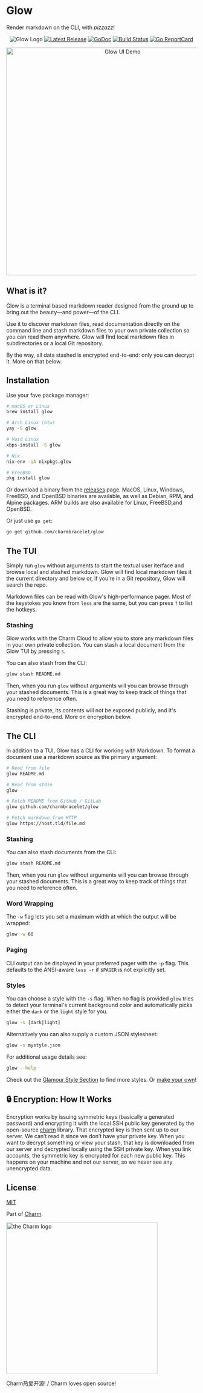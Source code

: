 # Glow

Render markdown on the CLI, with _pizzazz_!

<p align="center">
    <img src="https://stuff.charm.sh/glow-github.gif" alt="Glow Logo">
    <a href="https://github.com/charmbracelet/glow/releases"><img src="https://img.shields.io/github/release/charmbracelet/glow.svg" alt="Latest Release"></a>
    <a href="https://pkg.go.dev/github.com/charmbracelet/glow?tab=doc"><img src="https://godoc.org/github.com/golang/gddo?status.svg" alt="GoDoc"></a>
    <a href="https://github.com/charmbracelet/glow/actions"><img src="https://github.com/charmbracelet/glow/workflows/build/badge.svg" alt="Build Status"></a>
    <a href="http://goreportcard.com/report/github.com/charmbracelet/glow"><img src="http://goreportcard.com/badge/charmbracelet/glow" alt="Go ReportCard"></a>
</p>

<p align="center">
    <img src="https://stuff.charm.sh/glow2-ui-github.gif" width="600" alt="Glow UI Demo">
</p>

## What is it?

Glow is a terminal based markdown reader designed from the ground up to bring
out the beauty—and power—of the CLI.

Use it to discover markdown files, read documentation directly on the command
line and stash markdown files to your own private collection so you can read
them anywhere. Glow will find local markdown files in subdirectories or a local
Git repository.

By the way, all data stashed is encrypted end-to-end: only you can decrypt it.
More on that below.

## Installation

Use your fave package manager:

```bash
# macOS or Linux
brew install glow

# Arch Linux (btw)
yay -S glow

# Void Linux
xbps-install -S glow

# Nix
nix-env -iA nixpkgs.glow

# FreeBSD
pkg install glow
```

Or download a binary from the [releases][releases] page. MacOS, Linux, Windows,
FreeBSD, and OpenBSD binaries are available, as well as Debian, RPM, and Alpine
packages. ARM builds are also available for Linux, FreeBSD,and OpenBSD.

Or just use `go get`:

```bash
go get github.com/charmbracelet/glow
```

[releases]: https://github.com/charmbracelet/glow/releases


## The TUI

Simply run `glow` without arguments to start the textual user iterface and
browse local and stashed markdown. Glow will find local markdown files it the
current directory and below or, if you’re in a Git repository, Glow will search
the repo.

Markdown files can be read with Glow's high-performance pager. Most of the
keystokes you know from `less` are the same, but you can press `?` to list
the hotkeys.

### Stashing

Glow works with the Charm Cloud to allow you to store any markdown files in
your own private collection. You can stash a local document from the Glow TUI by
pressing `s`.

You can also stash from the CLI:

```bash
glow stash README.md
```

Then, when you run `glow` without arguments will you can browse through your
stashed documents. This is a great way to keep track of things that you need to
reference often.

Stashing is private, its contents will not be exposed publicly, and it's
encrypted end-to-end. More on encryption below.

## The CLI

In addition to a TUI, Glow has a CLI for working with Markdown. To format a
document use a markdown source as the primary argument:

```bash
# Read from file
glow README.md

# Read from stdin
glow -

# Fetch README from GitHub / GitLab
glow github.com/charmbracelet/glow

# Fetch markdown from HTTP
glow https://host.tld/file.md
```

### Stashing

You can also stash documents from the CLI:

```bash
glow stash README.md
```

Then, when you run `glow` without arguments will you can browse through your
stashed documents. This is a great way to keep track of things that you need to
reference often.

### Word Wrapping

The `-w` flag lets you set a maximum width at which the output will be wrapped:

```bash
glow -w 60
```

### Paging

CLI output can be displayed in your preferred pager with the `-p` flag. This defaults
to the ANSI-aware `less -r` if `$PAGER` is not explicitly set.

### Styles

You can choose a style with the `-s` flag. When no flag is provided `glow` tries
to detect your terminal's current background color and automatically picks
either the `dark` or the `light` style for you.

```bash
glow -s [dark|light]
```

Alternatively you can also supply a custom JSON stylesheet:

```bash
glow -s mystyle.json
```

For additional usage details see:

```bash
glow --help
```

Check out the [Glamour Style Section](https://github.com/charmbracelet/glamour/blob/master/styles/gallery/README.md)
to find more styles. Or [make your own](https://github.com/charmbracelet/glamour/tree/master/styles)!

## 🔒 Encryption: How It Works

Encryption works by issuing symmetric keys (basically a generated password) and
encrypting it with the local SSH public key generated by the open-source
[charm][charmlib] library. That encrypted key is then sent up to our server.
We can’t read it since we don’t have your private key. When you want to decrypt
something or view your stash, that key is downloaded from our server and
decrypted locally using the SSH private key. When you link accounts, the
symmetric key is encrypted for each new public key. This happens on your
machine and not our server, so we never see any unencrypted data.

[charmlib]: https://github.com/charmbracelet/charm

## License

[MIT](https://github.com/charmbracelet/glow/raw/master/LICENSE)

Part of [Charm](https://charm.sh).

<img alt="the Charm logo" src="https://stuff.charm.sh/charm-badge.jpg" width="400">

Charm热爱开源! / Charm loves open source!
